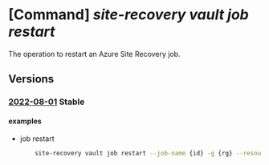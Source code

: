 # [Command] _site-recovery vault job restart_

The operation to restart an Azure Site Recovery job.

## Versions

### [2022-08-01](/Resources/mgmt-plane/L3N1YnNjcmlwdGlvbnMve30vcmVzb3VyY2Vncm91cHMve30vcHJvdmlkZXJzL21pY3Jvc29mdC5yZWNvdmVyeXNlcnZpY2VzL3ZhdWx0cy97fS9yZXBsaWNhdGlvbmpvYnMve30vcmVzdGFydA==/2022-08-01.xml) **Stable**

<!-- mgmt-plane /subscriptions/{}/resourcegroups/{}/providers/microsoft.recoveryservices/vaults/{}/replicationjobs/{}/restart 2022-08-01 -->

#### examples

- job restart
    ```bash
        site-recovery vault job restart --job-name {id} -g {rg} --resource-name {vault_name}
    ```
